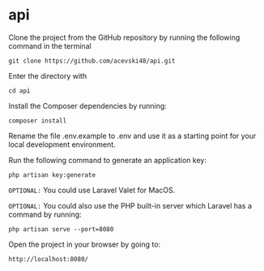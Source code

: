 # api

Clone the project from the GitHub repository by running the following command in the terminal

```
git clone https://github.com/acevski48/api.git
```

Enter the directory with

```
cd api
```

Install the Composer dependencies by running:

```
composer install
```

Rename the file .env.example to .env and use it as a starting point for your local development environment.

Run the following command to generate an application key:

```
php artisan key:generate
```

`OPTIONAL:` You could use Laravel Valet for MacOS.

`OPTIONAL:` You could also use the PHP built-in server which Laravel has a command by running:

```
php artisan serve --port=8080
```

Open the project in your browser by going to: 

```
http://localhost:8080/
```

